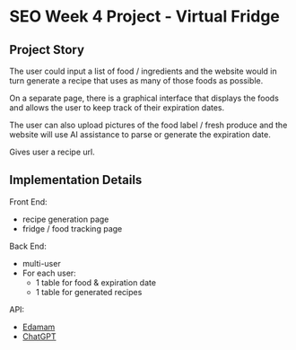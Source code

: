 # SEO Week 4 Project - Virtual Fridge

## Project Story

The user could input a list of food / ingredients and the website would in turn generate a recipe that uses as many of those foods as possible. 

On a separate page, there is a graphical interface that displays the foods and allows the user to keep track of their expiration dates. 

The user can also upload pictures of the food label / fresh produce and the website will use AI assistance to parse or generate the expiration date.

Gives user a recipe url.

## Implementation Details

Front End:
- recipe generation page
- fridge / food tracking page

Back End:
- multi-user
- For each user:
  - 1 table for food & expiration date
  - 1 table for generated recipes

API:
- [Edamam](https://developer.edamam.com/edamam-docs-recipe-api)
- [ChatGPT](https://platform.openai.com/docs/api-reference/introduction)
